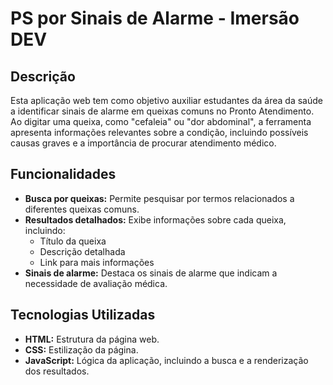 # PS por Sinais de Alarme - Imersão DEV

## Descrição
Esta aplicação web tem como objetivo auxiliar estudantes da área da saúde a identificar sinais de alarme em queixas comuns no Pronto Atendimento. Ao digitar uma queixa, como "cefaleia" ou "dor abdominal", a ferramenta apresenta informações relevantes sobre a condição, incluindo possíveis causas graves e a importância de procurar atendimento médico.

## Funcionalidades
* **Busca por queixas:** Permite pesquisar por termos relacionados a diferentes queixas comuns.
* **Resultados detalhados:** Exibe informações sobre cada queixa, incluindo:
    * Título da queixa
    * Descrição detalhada
    * Link para mais informações
* **Sinais de alarme:** Destaca os sinais de alarme que indicam a necessidade de avaliação médica.

## Tecnologias Utilizadas
* **HTML:** Estrutura da página web.
* **CSS:** Estilização da página.
* **JavaScript:** Lógica da aplicação, incluindo a busca e a renderização dos resultados.
